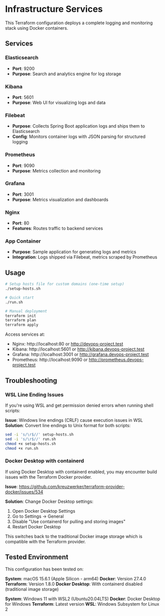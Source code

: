 # Infrastructure Services

This Terraform configuration deploys a complete logging and monitoring stack using Docker containers.

## Services

### **Elasticsearch**
- **Port**: 9200
- **Purpose**: Search and analytics engine for log storage

### **Kibana**
- **Port**: 5601
- **Purpose**: Web UI for visualizing logs and data

### **Filebeat**
- **Purpose**: Collects Spring Boot application logs and ships them to Elasticsearch
- **Config**: Monitors container logs with JSON parsing for structured logging

### **Prometheus**
- **Port**: 9090
- **Purpose**: Metrics collection and monitoring

### **Grafana**
- **Port**: 3001
- **Purpose**: Metrics visualization and dashboards

### **Nginx**
- **Port**: 80
- **Features**: Routes traffic to backend services

### **App Container**
- **Purpose**: Sample application for generating logs and metrics
- **Integration**: Logs shipped via Filebeat, metrics scraped by Prometheus

## Usage

```bash
# Setup hosts file for custom domains (one-time setup)
./setup-hosts.sh

# Quick start
./run.sh

# Manual deployment
terraform init
terraform plan
terraform apply
```

Access services at:
- Nginx: http://localhost:80 or http://devops-project.test
- Kibana: http://localhost:5601 or http://kibana.devops-project.test
- Grafana: http://localhost:3001 or http://grafana.devops-project.test
- Prometheus: http://localhost:9090 or http://prometheus.devops-project.test

## Troubleshooting

### WSL Line Ending Issues

If you're using WSL and get permission denied errors when running shell scripts:

**Issue**: Windows line endings (CRLF) cause execution issues in WSL
**Solution**: Convert line endings to Unix format for both scripts:
```bash
sed -i 's/\r$//' setup-hosts.sh
sed -i 's/\r$//' run.sh
chmod +x setup-hosts.sh
chmod +x run.sh
```

### Docker Desktop with containerd

If using Docker Desktop with containerd enabled, you may encounter build issues with the Terraform Docker provider.

**Issue**: https://github.com/kreuzwerker/terraform-provider-docker/issues/534

**Solution**: Change Docker Desktop settings:
1. Open Docker Desktop Settings
2. Go to Settings → General
3. Disable "Use containerd for pulling and storing images"
4. Restart Docker Desktop

This switches back to the traditional Docker image storage which is compatible with the Terraform provider.

## Tested Environment

This configuration has been tested on:

**System**: macOS 15.6.1 (Apple Silicon - arm64)
**Docker**: Version 27.4.0
**Terraform**: Version 1.8.0
**Docker Desktop**: With containerd disabled (traditional image storage)

**System**: Windows 11 with WSL2 (Ubuntu20.04LTS)
**Docker**: Docker Desktop for Windows
**Terraform**: Latest version
**WSL**: Windows Subsystem for Linux 2